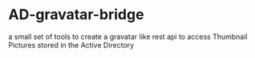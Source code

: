 # AD-gravatar-bridge
a small set of tools to create a gravatar like rest api to access Thumbnail Pictures stored in the Active Directory
